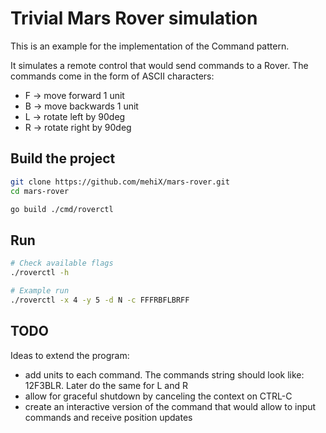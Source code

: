 # Trivial Mars Rover simulation

This is an example for the implementation of the Command pattern.

It simulates a remote control that would send commands to a Rover. The commands come in the form of ASCII characters:
- F -> move forward 1 unit
- B -> move backwards 1 unit
- L -> rotate left by 90deg
- R -> rotate right by 90deg

## Build the project

```bash
git clone https://github.com/mehiX/mars-rover.git
cd mars-rover

go build ./cmd/roverctl
```

## Run

```bash
# Check available flags
./roverctl -h

# Example run
./roverctl -x 4 -y 5 -d N -c FFFRBFLBRFF
```

## TODO

Ideas to extend the program:
- add units to each command. The commands string should look like: 12F3BLR. Later do the same for L and R
- allow for graceful shutdown by canceling the context on CTRL-C
- create an interactive version of the command that would allow to input commands and receive position updates

